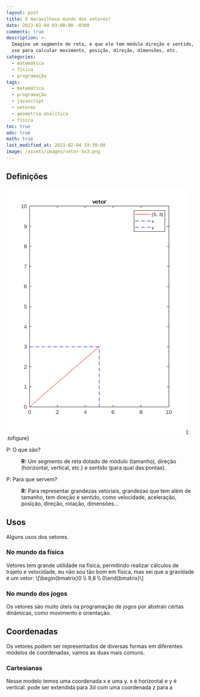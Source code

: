 ```yaml
---
layout: post
title: O maravilhoso mundo dos vetores!
date: 2023-02-04 03:00:00 -0300
comments: true
description: >-
  Imagine um segmento de reta, e que ele tem módulo direção e sentido, e agora o
  use para calcular movimento, posição, direção, dimensões, etc.
categories:
  - matemática
  - física
  - programação
tags:
  - matemática
  - programação
  - javascript
  - vetores
  - geometria analítica
  - física
toc: true
ads: true
math: true
last_modified_at: 2023-02-04 19:39:00
image: /assets/images/vetor-5x3.png
---
```

## Definições

![Um vetor 5x 3y](/assets/images/vetor-5x3.png "[5, 3], um vetor em coordenadas cartesianas."){: .tofigure}

<dl>
  <dt>P: O que são?</dt>
  <dd>
    <p><strong>R:</strong> Um segmento de reta dotado de módulo (tamanho), direção (horizontal, vertical, etc.) e sentido (para qual das pontas).</p>
  </dd>
  <dt>P: Para que servem?</dt>
  <dd>
    <p><strong>R:</strong> Para representar grandezas vetoriais, grandezas que tem além de tamanho, tem direção e sentido, como velocidade, aceleração, posição, direção, rotação, dimensões…</p>
  </dd>
</dl>

## Usos

Alguns usos dos vetores.

### No mundo da física

Vetores tem grande utilidade na física, permitindo realizar cálculos de trajeto e velocidade, eu não sou tão bom em física, mas sei que a gravidade é um vetor:
 \\\[\\begin\{bmatrix\}0 \\\\ 9,8 \\\\ 0\\end\{bmatrix\}\\\]

### No mundo dos jogos

Os vetores são muito úteis na programação de jogos por abstrair certas dinâmicas, como movimento e orientação.

## Coordenadas

Os vetores podem ser representados de diversas formas em diferentes modelos de coordenadas, vamos as duas mais comuns.

### Cartesianas

Nesse modelo temos uma coordenada x e uma y. x é horizontal e y é vertical. pode ser extendida para 3d com uma coordenada z para a